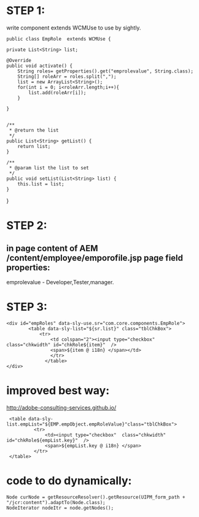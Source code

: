 
STEP 1:
=======
write component extends WCMUse to use by sightly.

    public class EmpRole  extends WCMUse {

	private List<String> list;
	
	@Override
	public void activate() {
		String roles= getProperties().get("emprolevalue", String.class);
		String[] roleArr = roles.split(",");
		list = new ArrayList<String>();
		for(int i = 0; i<roleArr.length;i++){
			list.add(roleArr[i]);
		}
		 
	}
	

    /**
	 * @return the list
	 */
	public List<String> getList() {
		return list;
	}

	/**
	 * @param list the list to set
	 */
	public void setList(List<String> list) {
		this.list = list;
	}
}


STEP 2:
========
in page content of AEM /content/employee/emporofile.jsp page 
field properties:
-----------------
emprolevalue - Developer,Tester,manager.

STEP 3:
========

	<div id="empRoles" data-sly-use.sr="com.core.components.EmpRole">
			<table data-sly-list="${sr.list}" class="tblChkBox">
				<tr>	
				    <td colspan="2"><input type="checkbox"  class="chkwidth" id="chkRole${item}"  />
				    <span>${item @ i18n} </span></td>
				    </tr>
				  </table>
	</div>

 improved best way:
 ==================
 
 http://adobe-consulting-services.github.io/
 
	 <table data-sly-list.empList="${EMP.empObject.empRoleValue}"class="tblChkBox">
			  <tr>	
			      <td><input type="checkbox"  class="chkwidth" id="chkRole${empList.key}"  />
			      <span>${empList.key @ i18n} </span>
			  </tr>
	 </table>
	 
   code to do dynamically:
   ======================
    
    Node curNode = getResourceResolver().getResource(UIPM_form_path + "/jcr:content").adaptTo(Node.class);
    NodeIterator nodeItr = node.getNodes();
